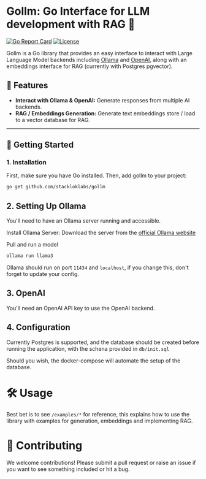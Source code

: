# Gollm: Go Interface for LLM development with RAG 📜

[![Go Report Card](https://goreportcard.com/badge/github.com/stackloklabs/gollm)](https://goreportcard.com/report/github.com/stackloklabs/gollm)
[![License](https://img.shields.io/github/license/stackloklabs/gollm)](LICENSE)

Gollm is a Go library that provides an easy interface to interact with Large 
Language Model backends including [Ollama](https://ollama.com) and [OpenAI](https://openai.com), along with an embeddings interface for RAG (currently with Postgres pgvector).


## 🌟 Features

- **Interact with Ollama & OpenAI:** Generate responses from multiple AI backends.
- **RAG / Embeddings Generation:** Generate text embeddings store / load to a vector database for RAG.

---

## 🚀 Getting Started


### 1. Installation

First, make sure you have Go installed. Then, add gollm to your project:

```bash
go get github.com/stackloklabs/gollm
```

##  2. Setting Up Ollama

You'll need to have an Ollama server running and accessible.

Install Ollama Server: Download the server from the [official Ollama website](https://ollama.com/download)

Pull and run a model

```bash
ollama run llama3
```

Ollama should run on port `11434` and `localhost`, if you change this, don't
forget to update your config.

## 3. OpenAI

You'll need an OpenAI API key to use the OpenAI backend.

## 4. Configuration

Currently Postgres is supported, and the database should be created before
running the application, with the schena provided in `db/init.sql`

Should you wish, the docker-compose will automate the setup of the database.

# 🛠️ Usage

Best bet is to see `/examples/*` for reference, this explains how to use
the library with examples for generation, embeddings and implementing RAG.

# 📝 Contributing

We welcome contributions! Please submit a pull request or raise an issue if
you want to see something included or hit a bug.
